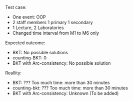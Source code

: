 Test case:
-  One event: OOP
- 2 staff members 1 primary 1 secondary
- 1 Lecture, 2 Laboratories
- Changed time interval from M1 to M6 only

Expected outcome:
- BKT: No possible solutions
- counting-BKT: 0
- BKT with Arc-consistency: No possible solution

Reallity:
- BKT: ??? Too much time: more than 30 minutes
- counting-bkt: ??? Too much time: more than 30 minutes
- BKT with Arc-consistency: Unknown (To be added)
